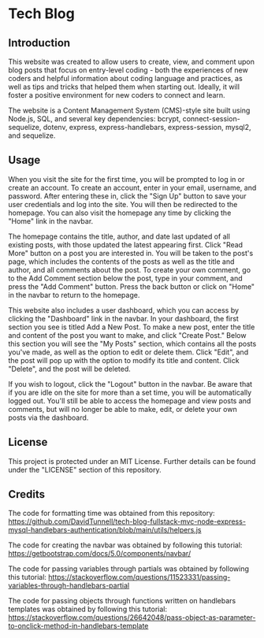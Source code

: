 # Tech Blog

## Introduction
This website was created to allow users to create, view, and comment upon blog posts that focus on entry-level coding - both the experiences of new coders and helpful information about coding language and practices, as well as tips and tricks that helped them when starting out. Ideally, it will foster a positive environment for new coders to connect and learn.

The website is a Content Management System (CMS)-style site built using Node.js, SQL, and several key dependencies: bcrypt, connect-session-sequelize, dotenv, express, express-handlebars, express-session, mysql2, and sequelize.

## Usage
When you visit the site for the first time, you will be prompted to log in or create an account. To create an account, enter in your email, username, and password. After entering these in, click the "Sign Up" button to save your user credentials and log into the site. You will then be redirected to the homepage. You can also visit the homepage any time by clicking the "Home" link in the navbar.

The homepage contains the title, author, and date last updated of all existing posts, with those updated the latest appearing first. Click "Read More" button on a post you are interested in. You will be taken to the post's page, which includes the contents of the posts as well as the title and author, and all comments about the post. To create your own comment, go to the Add Comment section below the post, type in your comment, and press the "Add Comment" button. Press the back button or click on "Home" in the navbar to return to the homepage.

This website also includes a user dashboard, which you can access by clicking the "Dashboard" link in the navbar. In your dashboard, the first section you see is titled Add a New Post. To make a new post, enter the title and content of the post you want to make, and click "Create Post." Below this section you will see the "My Posts" section, which contains all the posts you've made, as well as the option to edit or delete them. Click "Edit", and the post will pop up with the option to modify its title and content. Click "Delete", and the post will be deleted.

If you wish to logout, click the "Logout" button in the navbar. Be aware that if you are idle on the site for more than a set time, you will be automatically logged out. You'll still be able to access the homepage and view posts and comments, but will no longer be able to make, edit, or delete your own posts via the dashboard.

## License
This project is protected under an MIT License. Further details can be found under the "LICENSE" section of this repository.

## Credits
The code for formatting time was obtained from this repository: https://github.com/DavidTunnell/tech-blog-fullstack-mvc-node-express-mysql-handlebars-authentication/blob/main/utils/helpers.js

The code for creating the navbar was obtained by following this tutorial: https://getbootstrap.com/docs/5.0/components/navbar/

The code for passing variables through partials was obtained by following this tutorial: https://stackoverflow.com/questions/11523331/passing-variables-through-handlebars-partial

The code for passing objects through functions written on handlebars templates was obtained by following this tutorial: https://stackoverflow.com/questions/26642048/pass-object-as-parameter-to-onclick-method-in-handlebars-template